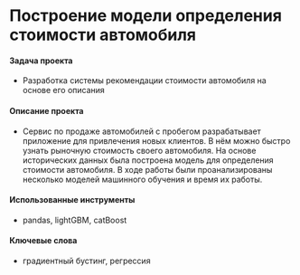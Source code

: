 # Построение модели определения стоимости автомобиля

#### Задача проекта

- Разработка системы рекомендации стоимости автомобиля на основе его описания

#### Описание проекта

- Сервис по продаже автомобилей с пробегом  разрабатывает приложение для привлечения новых клиентов. В нём можно быстро узнать рыночную стоимость своего автомобиля. На основе исторических данных была построена модель для определения стоимости автомобиля. В ходе работы были проанализированы несколько моделей машинного обучения и время их работы.

#### Использованные инструменты

- pandas, lightGBM, catBoost

#### Ключевые слова

- градиентный бустинг, регрессия